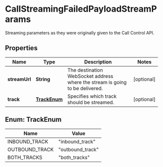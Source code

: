 

# CallStreamingFailedPayloadStreamParams

Streaming parameters as they were originally given to the Call Control API.

## Properties

| Name | Type | Description | Notes |
|------------ | ------------- | ------------- | -------------|
|**streamUrl** | **String** | The destination WebSocket address where the stream is going to be delivered. |  [optional] |
|**track** | [**TrackEnum**](#TrackEnum) | Specifies which track should be streamed. |  [optional] |



## Enum: TrackEnum

| Name | Value |
|---- | -----|
| INBOUND_TRACK | &quot;inbound_track&quot; |
| OUTBOUND_TRACK | &quot;outbound_track&quot; |
| BOTH_TRACKS | &quot;both_tracks&quot; |



